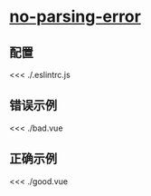 # [no-parsing-error](https://eslint.vuejs.org/rules/no-parsing-error.html)

## 配置

<<< ./.eslintrc.js

## 错误示例

<<< ./bad.vue

## 正确示例

<<< ./good.vue
